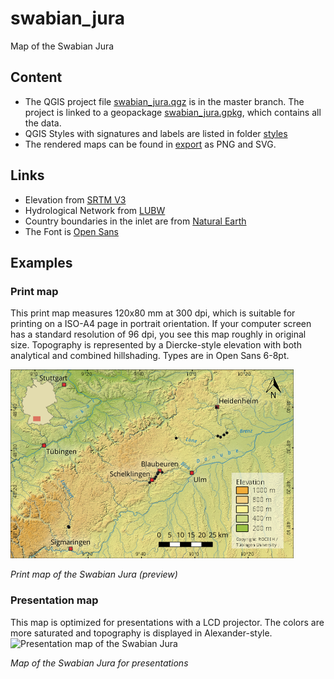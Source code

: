 # swabian_jura
 Map of the Swabian Jura
## Content
* The QGIS project file <a href="/swabian_jura.qgz" target="_blank">swabian_jura.qgz</a> is in the master branch. The project is linked to a geopackage <a href="/data/swabian_jura.gpkg" target="_blank">swabian_jura.gpkg</a>, which contains all the data.
* QGIS Styles with signatures and labels are listed in folder <a href="/styles" target="_blank">styles</a>
* The rendered maps can be found in <a href="/export" target="_blank">export</a> as PNG and SVG.

## Links
* Elevation from <a href="https://www2.jpl.nasa.gov/srtm/" target="_blank">SRTM V3</a>
* Hydrological Network from <a href="https://www.lubw.baden-wuerttemberg.de/wasser/awgn" target="_blank">LUBW</a>
* Country boundaries in the inlet are from <a href="https://www.naturalearthdata.com" target="_blank">Natural Earth</a>
* The Font is <a href="https://fonts.google.com/specimen/Open+Sans" target="_blank">Open Sans</a>

## Examples
### Print map
This print map measures 120x80 mm at 300 dpi, which is suitable for printing on a ISO-A4 page in portrait orientation. If your computer screen has a standard resolution of 96 dpi, you see this map roughly in original size. Topography is represented by a Diercke-style elevation with both analytical and combined hillshading. Types are in Open Sans 6-8pt. 

![Print map of the Swabian Jura](/export/swabian_jura_120x80_EN_96dpi.png)

*Print map of the Swabian Jura (preview)*

### Presentation map
This map is optimized for presentations with a LCD projector. The colors are more saturated and topography is displayed in Alexander-style.
![Presentation map of the Swabian Jura](/export/swabian_jura_PPT_EN.png)

*Map of the Swabian Jura for presentations*